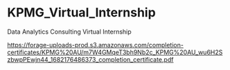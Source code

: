 
# KPMG_Virtual_Internship
Data Analytics Consulting Virtual Internship


https://forage-uploads-prod.s3.amazonaws.com/completion-certificates/KPMG%20AU/m7W4GMqeT3bh9Nb2c_KPMG%20AU_wu6H2SzbwpPEwjn44_1682176486373_completion_certificate.pdf
